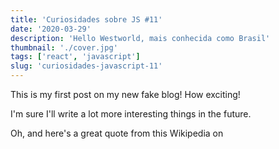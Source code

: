 ```yaml
---
title: 'Curiosidades sobre JS #11'
date: '2020-03-29'
description: 'Hello Westworld, mais conhecida como Brasil'
thumbnail: './cover.jpg'
tags: ['react', 'javascript']
slug: 'curiosidades-javascript-11'
---
```


This is my first post on my new fake blog! How exciting!

I'm sure I'll write a lot more interesting things in the future.

Oh, and here's a great quote from this Wikipedia on
